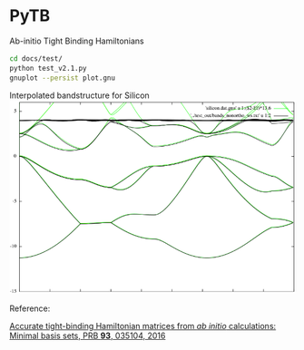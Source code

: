 # PyTB
Ab-initio Tight Binding Hamiltonians

```bash
cd docs/test/
python test_v2.1.py
gnuplot --persist plot.gnu
```

Interpolated bandstructure for Silicon
![](./docs/test/plot.png)

Reference:   

[Accurate tight-binding Hamiltonian matrices from *ab initio* calculations: Minimal basis sets, PRB **93**, 035104, 2016](http://journals.aps.org/prb/abstract/10.1103/PhysRevB.93.035104)

